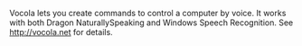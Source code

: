 Vocola lets you create commands to control a computer by voice. It works with both Dragon NaturallySpeaking and Windows Speech Recognition. See http://vocola.net for details.